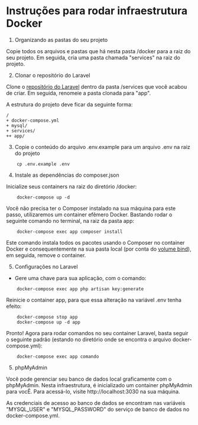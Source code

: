# Instruções para rodar infraestrutura Docker

1. Organizando as pastas do seu projeto

Copie todos os arquivos e pastas que há nesta pasta /docker para a raiz do seu projeto. Em seguida, cria uma pasta chamada "services" na raiz do projeto.

2.  Clonar o repositório do Laravel

Clone o [repositório do Laravel](https://github.com/laravel/laravel) dentro da pasta /services que você acabou de criar. Em seguida, renomeie a pasta clonada para "app".

A estrutura do projeto deve ficar da seguinte forma:

```
/
+ docker-compose.yml
+ mysql/
+ services/
++ app/
```

3. Copie o conteúdo do arquivo .env.example para um arquivo .env na raiz do projeto

```
	cp .env.example .env
```

4.  Instale as dependências do composer.json

Inicialize seus containers na raiz do diretório /docker:

```
	docker-compose up -d
```

Você não precisa ter o Composer instalado na sua máquina para este passo, utilizaremos um container efêmero Docker. Bastando rodar o seguinte comando no terminal, na raiz da pasta app:

```
	docker-compose exec app composer install
```

Este comando instala todos os pacotes usando o Composer no container Docker e consequentemente na sua pasta local (por conta do [volume bind](https://docs.docker.com/storage/volumes)), em seguida, remove o container.

5. Configurações no Laravel

*   Gere uma chave para sua aplicação, com o comando:
```
	docker-compose exec app php artisan key:generate
```

Reinicie o container app, para que essa alteração na variável .env tenha efeito: 
```
	docker-compose stop app
	docker-compose up -d app
```

Pronto! Agora para rodar comandos no seu container Laravel, basta seguir o seguinte padrão (estando no diretório onde se encontra o arquivo docker-compose.yml):

```
	docker-compose exec app comando
```

5. phpMyAdmin

Você pode gerenciar seu banco de dados local graficamente com o phpMyAdmin. Nesta infraestrutura, é inicializado um container phpMyAdmin para vocÊ. Para acessá-lo, visite http://localhost:3030 na sua máquina. 

As credenciais de acesso ao banco de dados se encontram nas variáveis "MYSQL_USER" e "MYSQL_PASSWORD" do serviço de banco de dados no docker-compose.yml.
